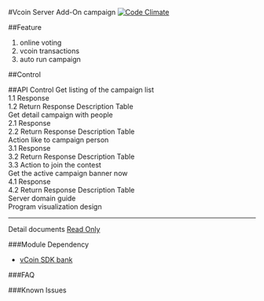 #Vcoin Server Add-On campaign [![Code Climate](https://codeclimate.com/github/jjhesk/vcoin-extension-campaign/badges/gpa.svg)](https://codeclimate.com/github/jjhesk/vcoin-extension-campaign)

##Feature
1. online voting
2. vcoin transactions
3. auto run campaign

##Control

##API Control
Get listing of the campaign list  
1.1 Response  
1.2 Return Response Description Table  
Get detail campaign with people  
2.1 Response  
2.2 Return Response Description Table  
Action like to campaign person  
3.1 Response  
3.2 Return Response Description Table  
3.3 Action to join the contest  
Get the active campaign banner now  
4.1 Response  
4.2 Return Response Description Table  
Server domain guide  
Program visualization design  
***
Detail documents [Read Only](https://docs.google.com/document/d/1Rr90PsL1EKDNUmnZRPn8al8Gh_HGxTjC2GUOPyObMKY/pub)

###Module Dependency
 - [vCoin SDK bank](https://github.com/jjhesk/v-server-sdk-bank)

###FAQ


###Known Issues



